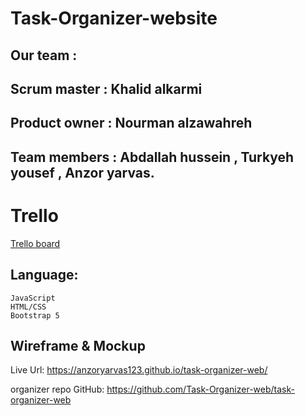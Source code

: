 # Task-Organizer-website
## Our team :
## Scrum master : Khalid alkarmi
## Product owner : Nourman alzawahreh
## Team members : Abdallah hussein , Turkyeh yousef , Anzor yarvas.
# Trello 
[Trello board](https://trello.com/b/p96CV7SC/task-organizer-website)

## Language:
    JavaScript
    HTML/CSS
    Bootstrap 5 


## Wireframe & Mockup




Live Url: https://anzoryarvas123.github.io/task-organizer-web/

organizer repo GitHub: https://github.com/Task-Organizer-web/task-organizer-web

